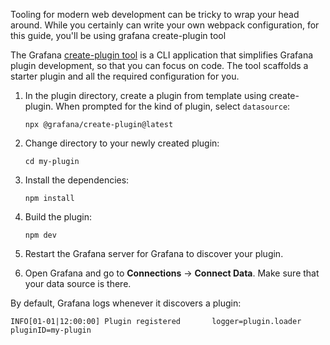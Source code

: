 Tooling for modern web development can be tricky to wrap your head around. While you certainly can write your own webpack configuration, for this guide, you'll be using grafana create-plugin tool

The Grafana [create-plugin tool](https://www.npmjs.com/package/@grafana/create-plugin) is a CLI application that simplifies Grafana plugin development, so that you can focus on code. The tool scaffolds a starter plugin and all the required configuration for you.

1. In the plugin directory, create a plugin from template using create-plugin. When prompted for the kind of plugin, select `datasource`:

   ```
   npx @grafana/create-plugin@latest
   ```

1. Change directory to your newly created plugin:

   ```
   cd my-plugin
   ```

1. Install the dependencies:

   ```
   npm install
   ```

1. Build the plugin:

   ```
   npm dev
   ```

1. Restart the Grafana server for Grafana to discover your plugin.
1. Open Grafana and go to **Connections** -> **Connect Data**. Make sure that your data source is there.

By default, Grafana logs whenever it discovers a plugin:

```
INFO[01-01|12:00:00] Plugin registered       logger=plugin.loader pluginID=my-plugin
```
